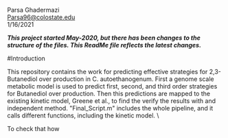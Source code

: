 Parsa Ghadermazi  \
Parsa96@colostate.edu \
1/16/2021

***This project started May-2020, but there has been changes to the structure of
the files. This ReadMe file reflects the latest changes.***

#Introduction

This repository contains the work for predicting effective strategies for 2,3-Butanediol
over production in C. autoethanogenum. First a genome scale metabolic model is used
to predict first, second, and third order strategies for Butanediol over production.
Then this predictions are mapped to the existing kinetic model, Greene et al., to
find the verify the results with and independent method. "Final_Script.m" includes
the whole pipeline, and it calls different functions, including the kinetic model. \

To check that how 
